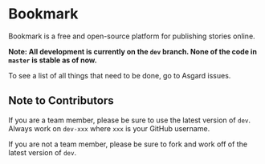 # Bookmark

Bookmark is a free and open-source platform for publishing stories online.

**Note: All development is currently on the `dev` branch. None of the code in `master` is stable as of now.**

To see a list of all things that need to be done, go to Asgard issues.

## Note to Contributors

If you are a team member, please be sure to use the latest version of `dev`. Always work on `dev-xxx` where `xxx` is your GitHub username.

If you are not a team member, please be sure to fork and work off of the latest version of `dev`.
